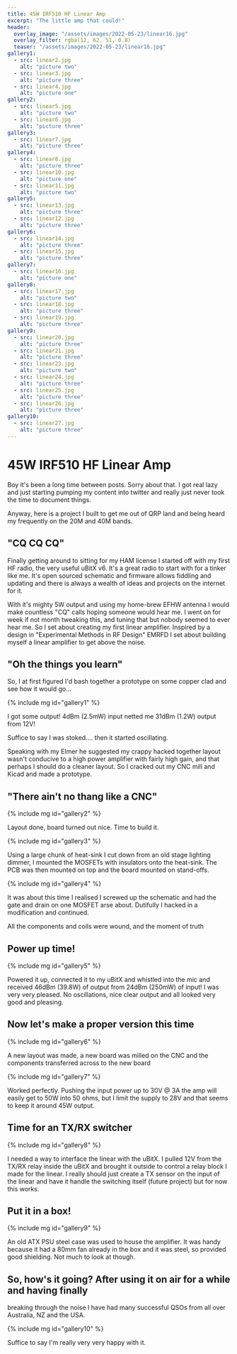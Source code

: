 ```yaml
---
title: 45W IRF510 HF Linear Amp
excerpt: "The little amp that could!"
header:
  overlay_image: "/assets/images/2022-05-23/linear16.jpg"
  overlay_filter: rgba(12, 62, 51, 0.8)
  teaser: "/assets/images/2022-05-23/linear16.jpg"
gallery1:
  - src: linear2.jpg
    alt: "picture two"
  - src: linear3.jpg
    alt: "picture three"
  - src: linear4.jpg
    alt: "picture one"
gallery2:
  - src: linear5.jpg
    alt: "picture two"
  - src: linear6.jpg
    alt: "picture three"
gallery3:
  - src: linear7.jpg
    alt: "picture three"
gallery4:
  - src: linear8.jpg
    alt: "picture three"
  - src: linear10.jpg
    alt: "picture one"
  - src: linear11.jpg
    alt: "picture two"
gallery5:
  - src: linear13.jpg
    alt: "picture three"
  - src: linear12.jpg
    alt: "picture three"
gallery6:
  - src: linear14.jpg
    alt: "picture three"
  - src: linear15.jpg
    alt: "picture three"
gallery7:
  - src: linear16.jpg
    alt: "picture one"
gallery8:
  - src: linear17.jpg
    alt: "picture two"
  - src: linear18.jpg
    alt: "picture three"
  - src: linear19.jpg
    alt: "picture three"
gallery9:
  - src: linear20.jpg
    alt: "picture three"
  - src: linear21.jpg
    alt: "picture three"
  - src: linear23.jpg
    alt: "picture two"
  - src: linear24.jpg
    alt: "picture three"
  - src: linear25.jpg
    alt: "picture three"
  - src: linear26.jpg
    alt: "picture three"
gallery10:
  - src: linear27.jpg
    alt: "picture three"
---
```


# 45W IRF510 HF Linear Amp

Boy it's been a long time between posts. Sorry about that. I got real lazy and
just starting pumping my content into twitter and really just never took the
time to document things.

Anyway, here is a project I built to get me out of QRP land and being heard my
frequently on the 20M and 40M bands.

## "CQ CQ CQ"

Finally getting around to sitting for my HAM license I started off with my
first HF radio, the very useful uBitX v6. It's a great radio to start with for
a tinker like me. It's open sourced schematic and firmware allows fiddling and
updating and there is always a wealth of ideas and projects on the internet for
it.

With it's mighty 5W output and using my home-brew EFHW antenna I would make
countless "CQ" calls hoping someone would hear me. I went on for week if not
month tweaking this, and tuning that but nobody seemed to ever hear me. So I
set about creating my first linear amplifier. Inspired by a design in
"Experimental Methods in RF Design" EMRFD I set about building myself a linear
amplifier to get above the noise.

## "Oh the things you learn"

So, I at first figured I'd bash together a prototype on some copper clad and
see how it would go...

{% include mg id="gallery1" %}

I got some output! 4dBm (2.5mW) input netted me 31dBm (1.2W) output from 12V! 

Suffice to say I was stoked.... then it started oscillating.

Speaking with my Elmer he suggested my crappy hacked together layout wasn't
conducive to a high power amplifier with fairly high gain, and that perhaps I
should do a cleaner layout. So I cracked out my CNC mill and Kicad and made a
prototype.

## "There ain't no thang like a CNC"

{% include mg id="gallery2" %}

Layout done, board turned out nice. Time to build it.

{% include mg id="gallery3" %}

Using a large chunk of heat-sink I cut down from an old stage lighting dimmer,
I mounted the MOSFETs with insulators onto the heat-sink. The PCB was then
mounted on top and the board mounted on stand-offs.

{% include mg id="gallery4" %}

It was about this time I realised I screwed up the schematic and had the gate
and drain on one MOSFET arse about. Dutifully I hacked in a modification and
continued.

All the components and coils were wound, and the moment of truth

## Power up time!

{% include mg id="gallery5" %}

Powered it up, connected it to my uBitX and whistled into the mic and received
46dBm (39.8W) of output from 24dBm (250mW) of input! I was very very pleased.
No oscillations, nice clear output and all looked very good and pleasing.

## Now let's make a proper version this time

{% include mg id="gallery6" %}

A new layout was made, a new board was milled on the CNC and the components
transferred across to the new board

{% include mg id="gallery7" %}

Worked perfectly. Pushing the input power up to 30V @ 3A the amp will easily
get to 50W into 50 ohms, but I limit the supply to 28V and that seems to keep
it around 45W output.

## Time for an TX/RX switcher

{% include mg id="gallery8" %}

I needed a way to interface the linear with the uBitX. I pulled 12V from the
TX/RX relay inside the uBitX and brought it outside to control a relay block I
made for the linear. I really should just create a TX sensor on the input of
the linear and have it handle the switching itself (future project) but for now
this works.

## Put it in a box!

{% include mg id="gallery9" %}

An old ATX PSU steel case was used to house the amplifier. It was handy because
it had a 80mm fan already in the box and it was steel, so provided good
shielding. Not much to look at though.

## So, how's it going? After using it on air for a while and having finally
breaking through the noise I have had many successful QSOs from all over
Australia, NZ and the USA.

{% include mg id="gallery10" %}

Suffice to say I'm really very very happy with it.
